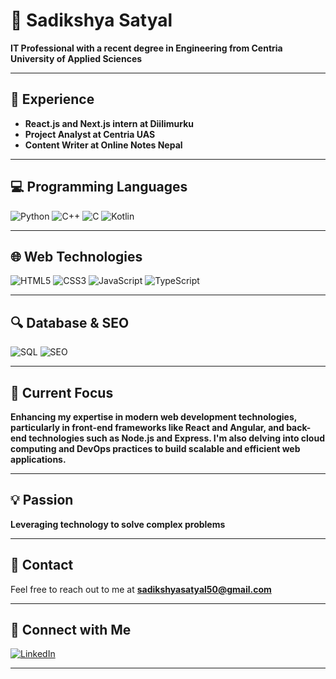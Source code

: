 # 💼 Sadikshya Satyal

**IT Professional with a recent degree in Engineering from Centria University of Applied Sciences**

---

## 🚀 Experience

- **React.js and Next.js intern at Diilimurku**
- **Project Analyst at Centria UAS**
- **Content Writer at Online Notes Nepal**

---

## 💻 Programming Languages

![Python](https://img.shields.io/badge/-Python-3776AB?style=flat&logo=python&logoColor=white)
![C++](https://img.shields.io/badge/-C++-00599C?style=flat&logo=c%2B%2B&logoColor=white)
![C](https://img.shields.io/badge/-C-A8B9CC?style=flat&logo=c&logoColor=white)
![Kotlin](https://img.shields.io/badge/-Kotlin-0095D5?style=flat&logo=kotlin&logoColor=white)

---

## 🌐 Web Technologies

![HTML5](https://img.shields.io/badge/-HTML5-E34F26?style=flat&logo=html5&logoColor=white)
![CSS3](https://img.shields.io/badge/-CSS3-1572B6?style=flat&logo=css3&logoColor=white)
![JavaScript](https://img.shields.io/badge/-JavaScript-F7DF1E?style=flat&logo=javascript&logoColor=black)
![TypeScript](https://img.shields.io/badge/-TypeScript-007ACC?style=flat&logo=typescript&logoColor=white)

---

## 🔍 Database & SEO

![SQL](https://img.shields.io/badge/-SQL-4479A1?style=flat&logo=sql&logoColor=white)
![SEO](https://img.shields.io/badge/-SEO-4B8BBE?style=flat&logo=seo&logoColor=white)

---

## 🎯 Current Focus

**Enhancing my expertise in modern web development technologies, particularly in front-end frameworks like React and Angular, and back-end technologies such as Node.js and Express. I'm also delving into cloud computing and DevOps practices to build scalable and efficient web applications.**

---

## 💡 Passion

**Leveraging technology to solve complex problems**

---

## 📧 Contact

Feel free to reach out to me at **sadikshyasatyal50@gmail.com**

---

## 🔗 Connect with Me

[![LinkedIn](https://img.shields.io/badge/-LinkedIn-0077B5?style=flat&logo=linkedin&logoColor=white)](https://www.linkedin.com/in/sadikshya-satyal/)

---
